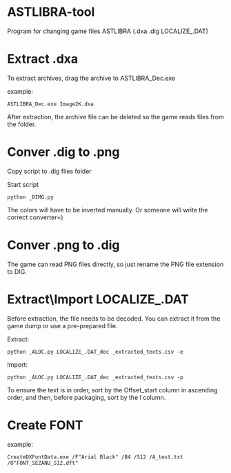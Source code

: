 # ASTLIBRA-tool
Program for changing game files ASTLIBRA (.dxa .dig LOCALIZE_.DAT)

# Extract .dxa
To extract archives, drag the archive to ASTLIBRA_Dec.exe

example:
```
ASTLIBRA_Dec.exe Image2K.dxa
```

After extraction, the archive file can be deleted so the game reads files from the folder.

# Conver .dig to .png
Copy script to .dig files folder

Start script
```
python _DIMG.py
```
The colors will have to be inverted manually. Or someone will write the correct converter=)

# Conver .png to .dig
The game can read PNG files directly, so just rename the PNG file extension to DIG.

# Extract\Import LOCALIZE_.DAT
Before extraction, the file needs to be decoded. You can extract it from the game dump or use a pre-prepared file.

Extract:
```
python _ALOC.py LOCALIZE_.DAT_dec _extracted_texts.csv -e
```
Import:
```
python _ALOC.py LOCALIZE_.DAT_dec _extracted_texts.csv -p
```

To ensure the text is in order, sort by the Offset_start column in ascending order, and then, before packaging, sort by the I column.

# Create FONT
example:
```
CreateDXFontData.exe /F"Arial Black" /B4 /S12 /A_test.txt /O"FONT_SEZANU_S12.dft"
```

